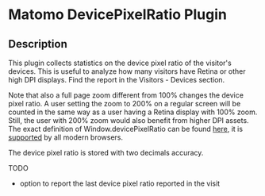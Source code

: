 # Matomo DevicePixelRatio Plugin

## Description

This plugin collects statistics on the device pixel ratio of the visitor's devices.  This is useful to analyze how many visitors have Retina or other high DPI displays.  Find the report in the Visitors - Devices section.

Note that also a full page zoom different from 100% changes the device pixel ratio.  A user setting the zoom to 200% on a regular screen will be counted in the same way as a user having a Retina display with 100% zoom.  Still, the user with 200% zoom would also benefit from higher DPI assets.  The exact definition of Window.devicePixelRatio can be found [here](https://drafts.csswg.org/cssom-view/#dom-window-devicepixelratio), it is [supported](https://caniuse.com/#search=devicePixelRatio) by all modern browsers.

The device pixel ratio is stored with two decimals accuracy.

TODO
* option to report the last device pixel ratio reported in the visit
